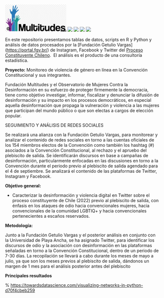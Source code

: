 <img src="https://raw.githubusercontent.com/jelincovil/fund_multitudes_proceso_constituyente_cl/main/datos%20y%20figuras/Screenshot%202022-11-24%2010.34.57.png" width="200">

<img src="https://raw.githubusercontent.com/jelincovil/logos_images/main/icons8-python.svg" width="100">

<img src="https://raw.githubusercontent.com/jelincovil/logos_images/main/icons8-twitter.svg" width="100">

<img src="https://raw.githubusercontent.com/jelincovil/logos_images/main/icons8-instagram.svg" width="100">

<img src="https://raw.githubusercontent.com/jelincovil/logos_images/main/icons8-facebook.svg " width="100">

En este repositorio presentamos tablas de datos, scripts en R y Python y análisis de datos procesados por la [Fundación Getulio Vargas] (https://portal.fgv.br/) de Instagram, Facebook y Twitter del [Proceso Constituyente Chileno](https://es.wikipedia.org/wiki/Proceso_constituyente_en_Chile#:~:text=El%20proceso%20constituyente%20en%20Chile,militar%20dirigida%20por%20Augusto%20Pinochet.).  El análisis es el producto de una consultoría estadística.

**Proyecto:** Monitoreo de violencia de género en línea en la Convención Constitucional y sus integrantes. 

Fundación Multitudes y el Observatorio de Mujeres Contra la Desinformación en su esfuerzo de proteger firmemente la democracia, tiene como objetivo investigar, informar, fiscalizar y denunciar la difusión de desinformación y su impacto en los procesos democráticos, en especial aquella desinformación que propaga la vulneración y violencia a las mujeres que participan del mundo público o que son electas a cargos de elección popular.


SEGUIMIENTO Y ANÁLISIS DE REDES SOCIALES

Se realizará una alianza con la Fundación Getulio Vargas, para monitorear y analizar el contenido de redes sociales en torno a las cuentas oficiales de los 154 miembros electos de la Convención como también los hashtag (#) asociados a la Convención Constitucional, al rechazo y el apruebo del plebiscito de salida. Se identificarán discursos en base a campañas de desinformación, particularmente enfocadas en las discusiones en torno a la Convención durante el periodo previo al plebiscito de salida agendado para el 4 de septiembre. Se analizará el contenido de las plataformas de Twitter, Instagram y Facebook. 

**Objetivo general:**

- Caracterizar la desinformación y violencia digital en Twitter sobre el proceso constituyente de Chile (2022) previo al plebiscito de salida, con énfasis en los ataques de odio hacia convencionales mujeres, hacia convencionales de la comunidad LGBTIQ+ y hacia convencionales pertenecientes a escaños reservados.

**Metodología:**

Junto a la Fundación Getulio Vargas y el posterior análisis en conjunto con la Universidad de Playa Ancha, se ha asignado Twitter, para identificar los discursos de odio y la asociación con desinformación en las plataformas señaladas en torno a la Convención Constitucional, dentro de un periodo de 7-30 días. La recopilación se llevará a cabo durante los meses de mayo a julio, ya que son los meses previos al plebiscito de salida, dándonos un margen de 1 mes para el análisis posterior antes del plebiscito

**Principales resultados**



% https://towardsdatascience.com/visualizing-networks-in-python-d70f4cbeb259

